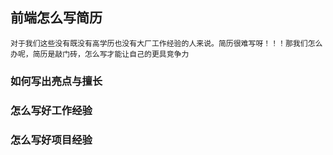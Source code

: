## 前端怎么写简历  
```
对于我们这些没有既没有高学历也没有大厂工作经验的人来说。简历很难写呀！！！那我们怎么办呢，简历是敲门砖，怎么写才能让自己的更具竞争力
```
### 如何写出亮点与擅长  
### 怎么写好工作经验  
### 怎么写好项目经验  